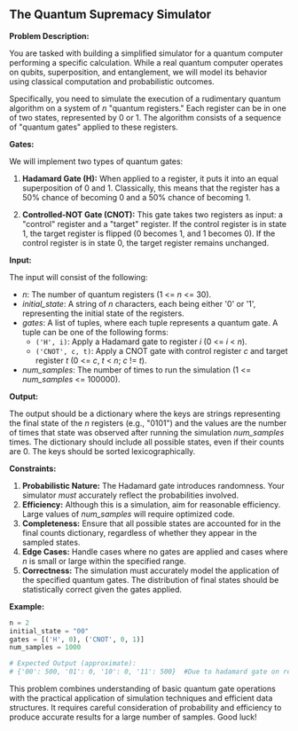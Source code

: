 ## The Quantum Supremacy Simulator

**Problem Description:**

You are tasked with building a simplified simulator for a quantum computer performing a specific calculation. While a real quantum computer operates on qubits, superposition, and entanglement, we will model its behavior using classical computation and probabilistic outcomes.

Specifically, you need to simulate the execution of a rudimentary quantum algorithm on a system of *n* "quantum registers." Each register can be in one of two states, represented by 0 or 1. The algorithm consists of a sequence of "quantum gates" applied to these registers.

**Gates:**

We will implement two types of quantum gates:

1.  **Hadamard Gate (H):** When applied to a register, it puts it into an equal superposition of 0 and 1. Classically, this means that the register has a 50% chance of becoming 0 and a 50% chance of becoming 1.

2.  **Controlled-NOT Gate (CNOT):** This gate takes two registers as input: a "control" register and a "target" register. If the control register is in state 1, the target register is flipped (0 becomes 1, and 1 becomes 0). If the control register is in state 0, the target register remains unchanged.

**Input:**

The input will consist of the following:

*   *n*: The number of quantum registers (1 <= *n* <= 30).
*   *initial_state*: A string of *n* characters, each being either '0' or '1', representing the initial state of the registers.
*   *gates*: A list of tuples, where each tuple represents a quantum gate.  A tuple can be one of the following forms:
    *   `('H', i)`:  Apply a Hadamard gate to register *i* (0 <= *i* < *n*).
    *   `('CNOT', c, t)`: Apply a CNOT gate with control register *c* and target register *t* (0 <= *c*, *t* < *n*; *c* != *t*).
*   *num_samples*: The number of times to run the simulation (1 <= *num_samples* <= 100000).

**Output:**

The output should be a dictionary where the keys are strings representing the final state of the *n* registers (e.g., "0101") and the values are the number of times that state was observed after running the simulation *num_samples* times. The dictionary should include all possible states, even if their counts are 0. The keys should be sorted lexicographically.

**Constraints:**

1.  **Probabilistic Nature:** The Hadamard gate introduces randomness. Your simulator *must* accurately reflect the probabilities involved.
2.  **Efficiency:**  Although this is a simulation, aim for reasonable efficiency.  Large values of *num_samples* will require optimized code.
3.  **Completeness:** Ensure that all possible states are accounted for in the final counts dictionary, regardless of whether they appear in the sampled states.
4.  **Edge Cases:** Handle cases where no gates are applied and cases where *n* is small or large within the specified range.
5.  **Correctness:** The simulation must accurately model the application of the specified quantum gates. The distribution of final states should be statistically correct given the gates applied.

**Example:**

```python
n = 2
initial_state = "00"
gates = [('H', 0), ('CNOT', 0, 1)]
num_samples = 1000

# Expected Output (approximate):
# {'00': 500, '01': 0, '10': 0, '11': 500}  #Due to hadamard gate on register 0, then CNOT operation

```

This problem combines understanding of basic quantum gate operations with the practical application of simulation techniques and efficient data structures. It requires careful consideration of probability and efficiency to produce accurate results for a large number of samples. Good luck!
